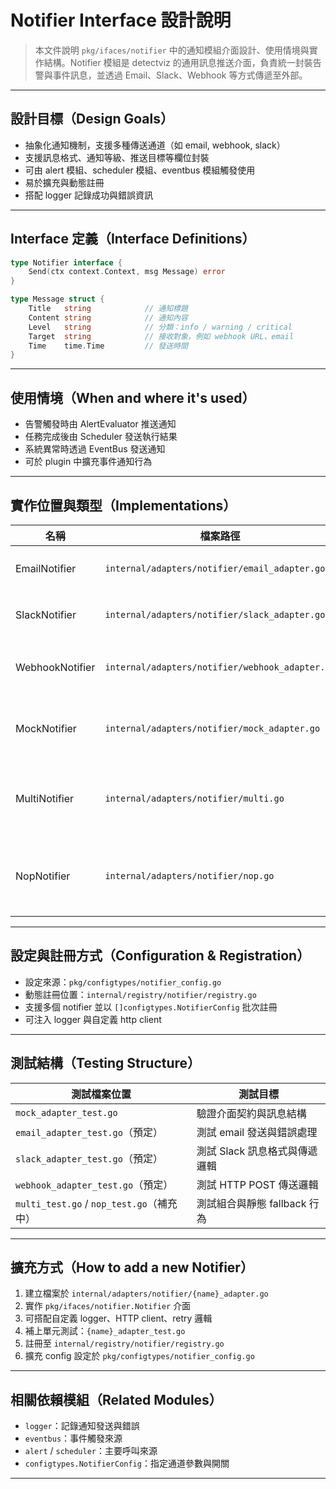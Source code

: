 # Notifier Interface 設計說明

> 本文件說明 `pkg/ifaces/notifier` 中的通知模組介面設計、使用情境與實作結構。Notifier 模組是 detectviz 的通用訊息推送介面，負責統一封裝告警與事件訊息，並透過 Email、Slack、Webhook 等方式傳遞至外部。

---

## 設計目標（Design Goals）

- 抽象化通知機制，支援多種傳送通道（如 email, webhook, slack）
- 支援訊息格式、通知等級、推送目標等欄位封裝
- 可由 alert 模組、scheduler 模組、eventbus 模組觸發使用
- 易於擴充與動態註冊
- 搭配 logger 記錄成功與錯誤資訊

---

## Interface 定義（Interface Definitions）

```go
type Notifier interface {
	Send(ctx context.Context, msg Message) error
}

type Message struct {
	Title   string            // 通知標題
	Content string            // 通知內容
	Level   string            // 分類：info / warning / critical
	Target  string            // 接收對象，例如 webhook URL、email
	Time    time.Time         // 發送時間
}
```

---

## 使用情境（When and where it's used）

- 告警觸發時由 AlertEvaluator 推送通知
- 任務完成後由 Scheduler 發送執行結果
- 系統異常時透過 EventBus 發送通知
- 可於 plugin 中擴充事件通知行為

---

## 實作位置與類型（Implementations）

| 名稱             | 檔案路徑                                               | 描述                         |
|------------------|--------------------------------------------------------|------------------------------|
| EmailNotifier     | `internal/adapters/notifier/email_adapter.go`          | 寄送 email 通知               |
| SlackNotifier     | `internal/adapters/notifier/slack_adapter.go`          | 發送 Slack 訊息               |
| WebhookNotifier   | `internal/adapters/notifier/webhook_adapter.go`        | 送出 HTTP POST 通知          |
| MockNotifier      | `internal/adapters/notifier/mock_adapter.go`           | 單元測試用，不實際發送        |
| MultiNotifier     | `internal/adapters/notifier/multi.go`                  | 將一則訊息傳送給多個 Notifier |
| NopNotifier       | `internal/adapters/notifier/nop.go`                    | 無動作通知器（開發或測試使用）|

---

## 設定與註冊方式（Configuration & Registration）

- 設定來源：`pkg/configtypes/notifier_config.go`
- 動態註冊位置：`internal/registry/notifier/registry.go`
- 支援多個 notifier 並以 `[]configtypes.NotifierConfig` 批次註冊
- 可注入 logger 與自定義 http client

---

## 測試結構（Testing Structure）

| 測試檔案位置                                         | 測試目標                        |
|------------------------------------------------------|---------------------------------|
| `mock_adapter_test.go`                               | 驗證介面契約與訊息結構          |
| `email_adapter_test.go`（預定）                      | 測試 email 發送與錯誤處理       |
| `slack_adapter_test.go`（預定）                      | 測試 Slack 訊息格式與傳遞邏輯   |
| `webhook_adapter_test.go`（預定）                   | 測試 HTTP POST 傳送邏輯         |
| `multi_test.go` / `nop_test.go`（補充中）            | 測試組合與靜態 fallback 行為    |

---

## 擴充方式（How to add a new Notifier）

1. 建立檔案於 `internal/adapters/notifier/{name}_adapter.go`
2. 實作 `pkg/ifaces/notifier.Notifier` 介面
3. 可搭配自定義 logger、HTTP client、retry 邏輯
4. 補上單元測試：`{name}_adapter_test.go`
5. 註冊至 `internal/registry/notifier/registry.go`
6. 擴充 config 設定於 `pkg/configtypes/notifier_config.go`

---

## 相關依賴模組（Related Modules）

- `logger`：記錄通知發送與錯誤
- `eventbus`：事件觸發來源
- `alert` / `scheduler`：主要呼叫來源
- `configtypes.NotifierConfig`：指定通道參數與開關

---